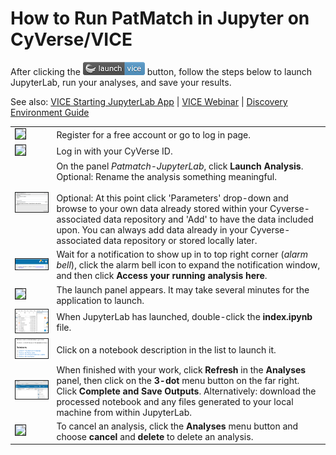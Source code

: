 # How to Run PatMatch in Jupyter on CyVerse/VICE

After clicking the [![Vice](vice_badge.png)](https://de.cyverse.org/de/?type=apps&app-id=??????????????????????????&system-id=de) button, follow the steps below to launch JupyterLab, run your analyses, and save your results.

See also: [VICE Starting JupyterLab App](https://cyverse-visual-interactive-computing-environment.readthedocs-hosted.com/en/latest/user_guide/quick-jupyter.html) | 
[VICE Webinar](https://www.youtube.com/watch?v=KpBC0nScfL0) | 
[Discovery Environment Guide](https://learning.cyverse.org/projects/discovery-environment-guide/en/latest/)

| | |
|:-- |:-- |
| <img class="tool-thumb" style="border-style: solid; border-width: 1px;" src="https://raw.githubusercontent.com/sbl-sdsc/mmtf-genomics/master/docs/vice_step1.png" width="200" /> | Register for a free account or go to log in page. |
| <img class="tool-thumb" style="border-style: solid; border-width: 1px;" src="https://raw.githubusercontent.com/sbl-sdsc/mmtf-genomics/master/docs/vice_step2.png" width="200" /> | Log in with your CyVerse ID. |
| <img class="tool-thumb" style="border-style: solid; border-width: 1px;" src="https://raw.githubusercontent.com/fomightez/patmatch-binder/master/docs/PatMatch_VICEwindow.png" width="200" /> | On the panel *Patmatch-JupyterLab*, click **Launch Analysis**. <br>Optional: Rename the analysis something meaningful.</br> <br>Optional: At this point click 'Parameters' drop-down and browse to your own data already stored within your Cyverse-associated data repository and 'Add' to have the data included upon. You can always add data already in your Cyverse-associated data repository or stored locally later.</br>|
| <img class="tool-thumb" style="border-style: solid; border-width: 1px;" src="https://raw.githubusercontent.com/fomightez/patmatch-binder/master/docs/notification_opened_with_bell.png" width="200" /> | Wait for a notification to show up in to top right corner (*alarm bell*), click the alarm bell icon to expand the notification window, and then click **Access your running analysis here**.  |
| <img class="tool-thumb" style="border-style: solid; border-width: 1px;" src="https://raw.githubusercontent.com/sbl-sdsc/mmtf-genomics/master/docs/vice_step5.png" width="200" /> | The launch panel appears. It may take several minutes for the application to launch.   |
| <img class="tool-thumb" style="border-style: solid; border-width: 1px;" src="https://raw.githubusercontent.com/fomightez/patmatch-binder/master/docs/patmach_opening_directory.png" width="200" /> | When JupyterLab has launched, double-click the **index.ipynb** file. |
| <img class="tool-thumb" style="border-style: solid; border-width: 1px;" src="https://raw.githubusercontent.com/fomightez/patmatch-binder/master/docs/notebooks_listed_index.png" width="200" /> | Click on a notebook description in the list to launch it.  |
| <img class="tool-thumb" style="border-style: solid; border-width: 1px;" src="https://raw.githubusercontent.com/fomightez/patmatch-binder/master/docs/patmatch_cyverse_analyses_win.png" width="200" /> | When finished with your work, click **Refresh** in the **Analyses** panel, then click on the **3-dot** menu button on the far right. Click **Complete and Save Outputs**. Alternatively: download the processed notebook and any files generated to your local machine from within JupyterLab. |
| <img class="tool-thumb" style="border-style: solid; border-width: 1px;" src="https://raw.githubusercontent.com/sbl-sdsc/mmtf-genomics/master/docs/vice_step9.png" width="200" /> | To cancel an analysis, click the **Analyses** menu button and choose **cancel** and **delete** to delete an analysis. |